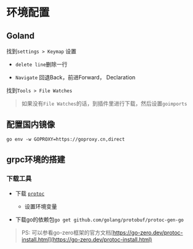 # 环境配置
## Goland
找到`settings > Keymap`
设置
- `delete line`删除一行

-  `Navigate` 回退Back，前进Forward， Declaration

找到`Tools > File Watches`

> 如果没有`File Watches`的话，到插件里进行下载，然后设置`goimports`

## 配置国内镜像

`go env -w GOPROXY=https://goproxy.cn,direct`

## grpc环境的搭建
### 下载工具
- 下载 [`protoc`](https://github.com/protocolbuffers/protobuf/releases)
  
  + 设置环境变量
- 下载go的依赖包`go get github.com/golang/protobuf/protoc-gen-go`

> PS: 可以参看go-zero框架的官方文档[https://go-zero.dev/protoc-install.html](https://go-zero.dev/protoc-install.html)
